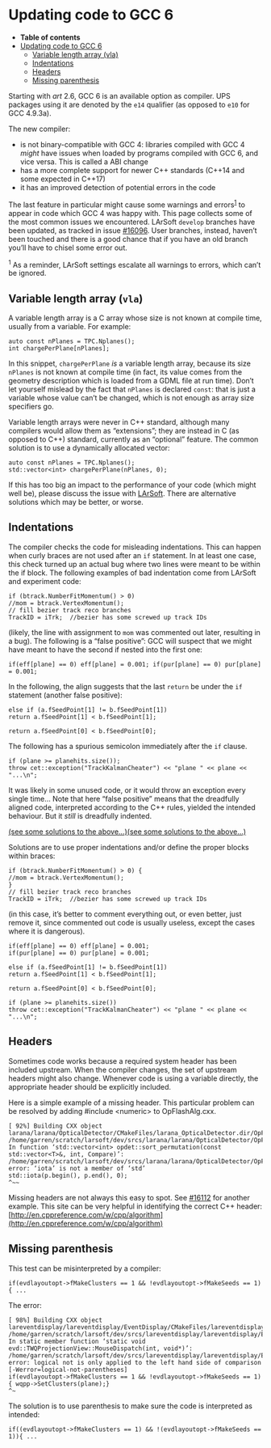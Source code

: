 Updating code to GCC 6
==================================================

-   **Table of contents**
-   [Updating code to GCC 6](#Updating-code-to-GCC-6)
    -   [Variable length array (vla)](#Variable-length-array-vla)
    -   [Indentations](#Indentations)
    -   [Headers](#Headers)
    -   [Missing parenthesis](#Missing-parenthesis)

Starting with *art* 2.6, GCC 6 is an available option as compiler.
UPS packages using it are denoted by the `e14` qualifier (as opposed to `e10` for GCC 4.9.3a).

The new compiler:

-   is not binary-compatible with GCC 4: libraries compiled with GCC 4 *might* have issues when loaded by programs compiled with GCC 6, and vice versa. This is called a ABI change
-   has a more complete support for newer C++ standards (C++14 and some expected in C++17)
-   it has an improved detection of potential errors in the code

The last feature in particular might cause some warnings and errors<sup>[1](#fn1)</sup> to appear in code which GCC 4 was happy with.
This page collects some of the most common issues we encountered.
LArSoft `develop` branches have been updated, as tracked in issue [\#16096](/redmine/issues/16096 "Support: Fix problems found when attempting to build with gcc 6.3.0 (Closed)"). User branches, instead, haven’t been touched and there is a good chance that if you have an old branch you’ll have to chisel some error out.

<sup>1</sup> As a reminder, LArSoft settings escalate all warnings to errors, which can’t be ignored.

Variable length array (`vla`)
------------------------------------------------------------

A variable length array is a C array whose size is not known at compile time, usually from a variable. For example:

    auto const nPlanes = TPC.Nplanes();
    int chargePerPlane[nPlanes];

In this snippet, `chargePerPlane` *is* a variable length array, because its size `nPlanes` is not known at compile time (in fact, its value comes from the geometry description which is loaded from a GDML file at run time). Don’t let yourself mislead by the fact that `nPlanes` is declared `const`: that is just a variable whose value can’t be changed, which is not enough as array size specifiers go.

Variable length arrays were never in C++ standard, although many compilers would allow them as “extensions”; they are instead in C (as opposed to C++) standard, currently as an “optional” feature.
The common solution is to use a dynamically allocated vector:

    auto const nPlanes = TPC.Nplanes();
    std::vector<int> chargePerPlane(nPlanes, 0);

If this has too big an impact to the performance of your code (which might well be), please discuss
the issue with [LArSoft](mailto:larsoft@fnal.gov). There are alternative solutions which may be better, or worse.

Indentations
------------------------------

The compiler checks the code for misleading indentations. This can happen when curly braces are not used after an `if` statement. In at least one case, this check turned up an actual bug where two lines were meant to be within the if block.
The following examples of bad indentation come from LArSoft and experiment code:

    if (btrack.NumberFitMomentum() > 0)
    //mom = btrack.VertexMomentum();
    // fill bezier track reco branches
    TrackID = iTrk;  //bezier has some screwed up track IDs

(likely, the line with assignment to `mom` was commented out later, resulting in a bug).
The following is a “false positive”: GCC will suspect that we might have meant to have the second if nested into the first one:

    if(eff[plane] == 0) eff[plane] = 0.001; if(pur[plane] == 0) pur[plane] = 0.001;

In the following, the align suggests that the last `return` be under the `if` statement (another false positive):

    else if (a.fSeedPoint[1] != b.fSeedPoint[1])
    return a.fSeedPoint[1] < b.fSeedPoint[1];

    return a.fSeedPoint[0] < b.fSeedPoint[0];

The following has a spurious semicolon immediately after the `if` clause.

    if (plane >= planehits.size());
    throw cet::exception("TrackKalmanCheater") << "plane " << plane << "...\n";

It was likely in some unused code, or it would throw an exception every single time…
Note that here “false positive” means that the dreadfully aligned code, interpreted according to the C++ rules, yielded the intended behaviour. But it *still* is dreadfully indented.

[(see some solutions to the above…)](#)[(see some solutions to the above…)](#)

Solutions are to use proper indentations and/or define the proper blocks within braces:

    if (btrack.NumberFitMomentum() > 0) {
    //mom = btrack.VertexMomentum();
    }
    // fill bezier track reco branches
    TrackID = iTrk;  //bezier has some screwed up track IDs

(in this case, it’s better to comment everything out, or even better, just remove it, since commented out code is usually useless, except the cases where it is dangerous).

    if(eff[plane] == 0) eff[plane] = 0.001;
    if(pur[plane] == 0) pur[plane] = 0.001;

    else if (a.fSeedPoint[1] != b.fSeedPoint[1])
    return a.fSeedPoint[1] < b.fSeedPoint[1];

    return a.fSeedPoint[0] < b.fSeedPoint[0];

    if (plane >= planehits.size())
    throw cet::exception("TrackKalmanCheater") << "plane " << plane << "...\n";

Headers
--------------------

Sometimes code works because a required system header has been included upstream. When the compiler changes, the set of upstream headers might also change. Whenever code is using a variable directly, the appropriate header should be explicitly included.

Here is a simple example of a missing header. This particular problem can be resolved by adding \#include \<numeric\> to OpFlashAlg.cxx.

    [ 92%] Building CXX object larana/larana/OpticalDetector/CMakeFiles/larana_OpticalDetector.dir/OpFlashAlg.cxx.o
    /home/garren/scratch/larsoft/dev/srcs/larana/larana/OpticalDetector/OpFlashAlg.cxx: In function ‘std::vector<int> opdet::sort_permutation(const std::vector<T>&, int, Compare)’:
    /home/garren/scratch/larsoft/dev/srcs/larana/larana/OpticalDetector/OpFlashAlg.cxx:738:5: error: ‘iota’ is not a member of ‘std’
    std::iota(p.begin(), p.end(), 0);
    ^~~

Missing headers are not always this easy to spot. See [\#16112](/redmine/issues/16112 "Support: larcore/CoreUtils/RealComparisons.h fails to compile with gcc 6.3.0 (Closed)") for another example.
This site can be very helpful in identifying the correct C++ header: [http://en.cppreference.com/w/cpp/algorithm](http://en.cppreference.com/w/cpp/algorithm)

Missing parenthesis
--------------------------------------------

This test can be misinterpreted by a compiler:

    if(evdlayoutopt->fMakeClusters == 1 && !evdlayoutopt->fMakeSeeds == 1){ ...

The error:

    [ 98%] Building CXX object lareventdisplay/lareventdisplay/EventDisplay/CMakeFiles/lareventdisplay_EventDisplay.dir/TWQProjectionView.cxx.o
    /home/garren/scratch/larsoft/dev/srcs/lareventdisplay/lareventdisplay/EventDisplay/TWQProjectionView.cxx: In static member function ‘static void evd::TWQProjectionView::MouseDispatch(int, void*)’:
    /home/garren/scratch/larsoft/dev/srcs/lareventdisplay/lareventdisplay/EventDisplay/TWQProjectionView.cxx:527:72: error: logical not is only applied to the left hand side of comparison [-Werror=logical-not-parentheses]
    if(evdlayoutopt->fMakeClusters == 1 && !evdlayoutopt->fMakeSeeds == 1){ wqpp->SetClusters(plane);}
    ^~

The solution is to use parenthesis to make sure the code is interpreted as intended:

    if((evdlayoutopt->fMakeClusters == 1) && !(evdlayoutopt->fMakeSeeds == 1)){ ...
